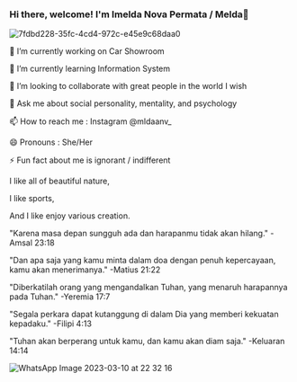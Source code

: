 ### Hi there, welcome! I'm Imelda Nova Permata / Melda👋

![7fdbd228-35fc-4cd4-972c-e45e9c68daa0](https://user-images.githubusercontent.com/127525093/224358867-0d81bb4a-d1f0-4c07-bcf3-e523e6b86359.jpg)


🔭 I’m currently working on Car Showroom

🌱 I’m currently learning Information System

👯 I’m looking to collaborate with great people in the world I wish

💬 Ask me about social personality, mentality, and psychology

📫 How to reach me : Instagram @mldaanv_

😄 Pronouns : She/Her

⚡ Fun fact about me is ignorant / indifferent

I like all of beautiful nature,

I like sports,

And I like enjoy various creation.

"Karena masa depan sungguh ada dan harapanmu tidak akan hilang." -Amsal 23:18

"Dan apa saja yang kamu minta dalam doa dengan penuh kepercayaan, kamu akan menerimanya." -Matius 21:22

"Diberkatilah orang yang mengandalkan Tuhan, yang menaruh harapannya pada Tuhan." -Yeremia 17:7

"Segala perkara dapat kutanggung di dalam Dia yang memberi kekuatan kepadaku." -Filipi 4:13

"Tuhan akan berperang untuk kamu, dan kamu akan diam saja." -Keluaran 14:14

![WhatsApp Image 2023-03-10 at 22 32 16](https://user-images.githubusercontent.com/127525093/224359380-17416dd4-dfb3-4866-880e-7fb93f8bfb12.jpeg)
